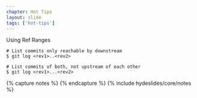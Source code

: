 ```yaml
---
chapter: Hot Tips
layout: slide
tags: ['hot-tips']
---
```


Using Ref Ranges

	# List commits only reachable by downstream
	$ git log <rev1>..<rev2>

	# List commits of both, not upstream of each other 
	$ git log <rev1>...<rev2>


{% capture notes %}
{% endcapture %}
{% include hydeslides/core/notes %}

